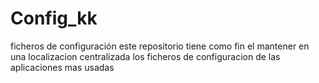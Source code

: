 # Config_kk
ficheros de configuración 
este repositorio tiene como fin el mantener en una localizacion centralizada los ficheros de configuracion de las aplicaciones mas usadas

